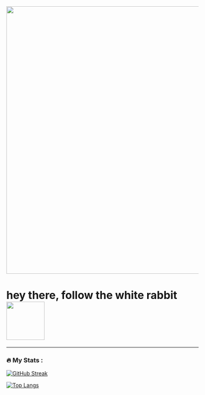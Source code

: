 
<div id="header" align="center">
  <img src="https://media.giphy.com/media/sULKEgDMX8LcI/giphy.gif" width="700"/>
</div>
  <h1>
   hey there, follow the white rabbit
  <img src="https://media.giphy.com/media/hvRJCLFzcasrR4ia7z/giphy.gif" width="100"/>
</h1> 

---

### :fire: My Stats :
[![GitHub Streak](http://github-readme-streak-stats.herokuapp.com?user=0202-D&theme=dark&background=000000)](https://git.io/streak-stats)

[![Top Langs](https://github-readme-stats.vercel.app/api/top-langs/?username=0202-D&layout=compact&theme=vision-friendly-dark)](https://github.com/anuraghazra/github-readme-stats)
